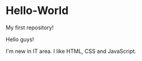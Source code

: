 # Hello-World
My first repository!

Hello guys!

I'm new in IT area. I like HTML, CSS and JavaScript.
 
